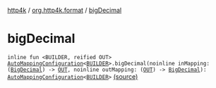 [http4k](../index.md) / [org.http4k.format](index.md) / [bigDecimal](./big-decimal.md)

# bigDecimal

`inline fun <BUILDER, reified OUT> `[`AutoMappingConfiguration`](-auto-mapping-configuration/index.md)`<`[`BUILDER`](big-decimal.md#BUILDER)`>.bigDecimal(noinline inMapping: (`[`BigDecimal`](https://docs.oracle.com/javase/9/docs/api/java/math/BigDecimal.html)`) -> `[`OUT`](big-decimal.md#OUT)`, noinline outMapping: (`[`OUT`](big-decimal.md#OUT)`) -> `[`BigDecimal`](https://docs.oracle.com/javase/9/docs/api/java/math/BigDecimal.html)`): `[`AutoMappingConfiguration`](-auto-mapping-configuration/index.md)`<`[`BUILDER`](big-decimal.md#BUILDER)`>` [(source)](https://github.com/http4k/http4k/blob/master/http4k-core/src/main/kotlin/org/http4k/format/AutoMappingConfiguration.kt#L85)
